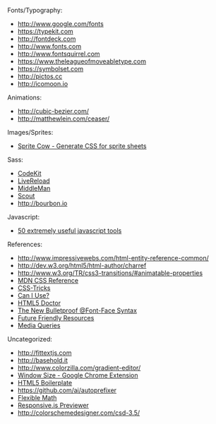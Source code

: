 Fonts/Typography:

   * http://www.google.com/fonts
   * https://typekit.com
   * http://fontdeck.com
   * http://www.fonts.com
   * http://www.fontsquirrel.com
   * https://www.theleagueofmoveabletype.com
   * https://symbolset.com
   * http://pictos.cc
   * http://icomoon.io


Animations:

   * http://cubic-bezier.com/
   * http://matthewlein.com/ceaser/


Images/Sprites:

   * [Sprite Cow - Generate CSS for sprite sheets](http://www.spritecow.com/)


Sass:

   * [CodeKit](http://incident57.com/codekit/)
   * [LiveReload](http://livereload.com/)
   * [MiddleMan](http://middlemanapp.com/)
   * [Scout](http://mhs.github.com/scout-app/)
   * http://bourbon.io

Javascript:

   * [50 extremely useful javascript tools](http://coding.smashingmagazine.com/2009/02/08/50-extremely-useful-javascript-tools/%0A)


References:

   * http://www.impressivewebs.com/html-entity-reference-common/
   * http://dev.w3.org/html5/html-author/charref
   * http://www.w3.org/TR/css3-transitions/#animatable-properties
   * [MDN CSS Reference](https://developer.mozilla.org/en/CSS_Reference)
   * [CSS-Tricks](http://css-tricks.com/)
   * [Can I Use?](http://caniuse.com/)
   * [HTML5 Doctor](http://html5doctor.com/)
   * [The New Bulletproof @Font-Face Syntax](http://www.fontspring.com/blog/the-new-bulletproof-font-face-syntax)
   * [Future Friendly Resources](http://futurefriend.ly/resources.html)
   * [Media Queries](http://mediaqueri.es/)


Uncategorized:

   * http://fittextjs.com
   * http://basehold.it
   * http://www.colorzilla.com/gradient-editor/
   * [Window Size - Google Chrome Extension](https://chrome.google.com/webstore/detail/window-size/gocemkoelbpknmanpfcabkbeppbbigio)
   * [HTML5 Boilerplate](http://html5boilerplate.com/)
   * https://github.com/ai/autoprefixer
   * [Flexible Math](http://responsv.com/flexible-math/)
   * [Responsive.is Previewer](http://responsive.is/)
   * http://colorschemedesigner.com/csd-3.5/

